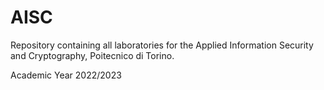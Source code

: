 # AISC

Repository containing all laboratories for the Applied Information Security and Cryptography, Poitecnico di Torino.

Academic Year 2022/2023
